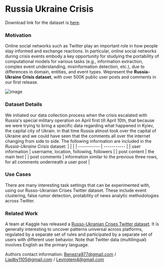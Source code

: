 # Russia Ukraine Crisis


Download link for the dataset is [here](https://www.kaggle.com/datasets/bwandowando/ukraine-russian-crisis-twitter-dataset-1-2-m-rows).

### Motivation
Online social networks such as Twitter play an important role in how people stay informed and exchange reactions. In particular, online social networks during crisis events embody a key opportunity for studying the portability of computational models for various tasks (e.g., information extraction, complex event understanding, misinformation detection, etc.), due to differences in domain, entities, and event types. Wepresent the **Russia-Ukraine Crisis dataset**, with over 500K public user posts and comments in our first release.

![image](https://user-images.githubusercontent.com/81369617/167262526-d84739fa-7803-4557-bb6d-fec00cd45f88.png)
### Dataset Details
We initiated our data collection process when the crisis escalated with Russia's special military operation on April first till April 10th, that because we were trying to bring a specific data regarding what happened in Kyiev, the capital city of Ukrain. in that time Russia almost took over the capital of Ukraine and we could have seen that the comments all over the internet changing from side to side. The following information are included in the *Russia-Ukraine Crisis* dataset:
|      |  |
| ----------- | ----------- |
| user information     | username, location, following, followers    |
| post content  | the main text      |
| post comments | information similar to the previous three rows, for all comments underneath a user post      |


### Use Cases
There are many interesting task settings that can be experimented with, using our Russo-Ukranian Crises Twitter dataset. These include event clustering, false rumor detection, protability of news analytic methodologies across Twitter.

### Related Work
A team at Kaggle has released a [Russo-Ukranian Crises Twitter dataset](https://www.kaggle.com/datasets/bwandowando/ukraine-russian-crisis-twitter-dataset-1-2-m-rows). It is generally interesting to uncover patterns universal across platforms, regulated by a separate set of rules and participated by a separate set of users with different user behavior. Note that Twitter data (multilingual) involves English as the primary language.


Authors contact information: Benezra977@gmail.com / Liadby1105@gmail.com / Levirotem4@gmail.com
